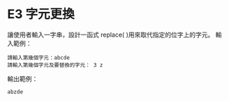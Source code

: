 # E3 字元更換
讓使用者輸入一字串，設計一函式 replace( )用來取代指定的位字上的字元。
輸入範例： 
```
請輸入第幾個字元：abcde
請輸入第幾個字元及要替換的字元： 3 z
```
輸出範例：
```
abzde
```
